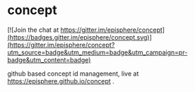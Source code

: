 # concept

[![Join the chat at https://gitter.im/episphere/concept](https://badges.gitter.im/episphere/concept.svg)](https://gitter.im/episphere/concept?utm_source=badge&utm_medium=badge&utm_campaign=pr-badge&utm_content=badge)

github based concept id management, live at  https://episphere.github.io/concept .
